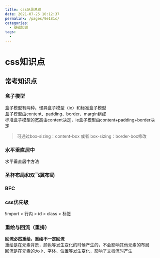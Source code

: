 ```yaml
---
title: css记录总结
date: 2021-07-25 10:12:37
permalink: /pages/9e181c/
categories:
  - 基础知识
tags:
  - 
---
```

# css知识点

## 常考知识点

### 盒子模型
盒子模型有两种，怪异盒子模型（ie）和标准盒子模型  
盒子模型由content、padding、border、margin组成  
标准盒子模型的宽高由content决定，ie盒子模型由content+padding+border决定  
> 可通过box-sizing：content-box 或者 box-sizing：border-box修改

### 水平垂直居中
水平垂直居中方法

### 圣杯布局和双飞翼布局

### BFC

### css优先级
!import > 行内 > id > class > 标签

### 重绘与回流（重排）
**回流必然重绘，重绘不一定回流**  
重绘是在元素背景，颜色等发生变化的时候产生的，不会影响其他元素的布局  
回流是在元素的大小、字体、位置等发生变化，影响了文档流时产生  
